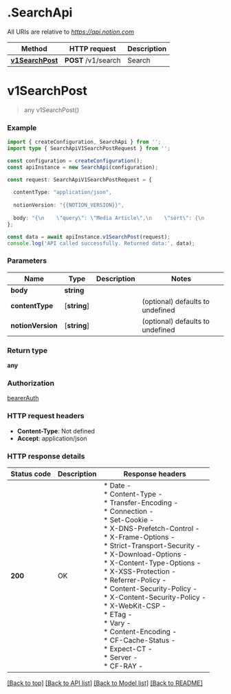 # .SearchApi

All URIs are relative to *https://api.notion.com*

Method | HTTP request | Description
------------- | ------------- | -------------
[**v1SearchPost**](SearchApi.md#v1SearchPost) | **POST** /v1/search | Search


# **v1SearchPost**
> any v1SearchPost()


### Example


```typescript
import { createConfiguration, SearchApi } from '';
import type { SearchApiV1SearchPostRequest } from '';

const configuration = createConfiguration();
const apiInstance = new SearchApi(configuration);

const request: SearchApiV1SearchPostRequest = {
  
  contentType: "application/json",
  
  notionVersion: "{{NOTION_VERSION}}",
  
  body: "{\n    \"query\": \"Media Article\",\n    \"sort\": {\n        \"direction\": \"ascending\",\n        \"timestamp\": \"last_edited_time\"\n    }\n}",
};

const data = await apiInstance.v1SearchPost(request);
console.log('API called successfully. Returned data:', data);
```


### Parameters

Name | Type | Description  | Notes
------------- | ------------- | ------------- | -------------
 **body** | **string**|  |
 **contentType** | [**string**] |  | (optional) defaults to undefined
 **notionVersion** | [**string**] |  | (optional) defaults to undefined


### Return type

**any**

### Authorization

[bearerAuth](README.md#bearerAuth)

### HTTP request headers

 - **Content-Type**: Not defined
 - **Accept**: application/json


### HTTP response details
| Status code | Description | Response headers |
|-------------|-------------|------------------|
**200** | OK |  * Date -  <br>  * Content-Type -  <br>  * Transfer-Encoding -  <br>  * Connection -  <br>  * Set-Cookie -  <br>  * X-DNS-Prefetch-Control -  <br>  * X-Frame-Options -  <br>  * Strict-Transport-Security -  <br>  * X-Download-Options -  <br>  * X-Content-Type-Options -  <br>  * X-XSS-Protection -  <br>  * Referrer-Policy -  <br>  * Content-Security-Policy -  <br>  * X-Content-Security-Policy -  <br>  * X-WebKit-CSP -  <br>  * ETag -  <br>  * Vary -  <br>  * Content-Encoding -  <br>  * CF-Cache-Status -  <br>  * Expect-CT -  <br>  * Server -  <br>  * CF-RAY -  <br>  |

[[Back to top]](#) [[Back to API list]](README.md#documentation-for-api-endpoints) [[Back to Model list]](README.md#documentation-for-models) [[Back to README]](README.md)


